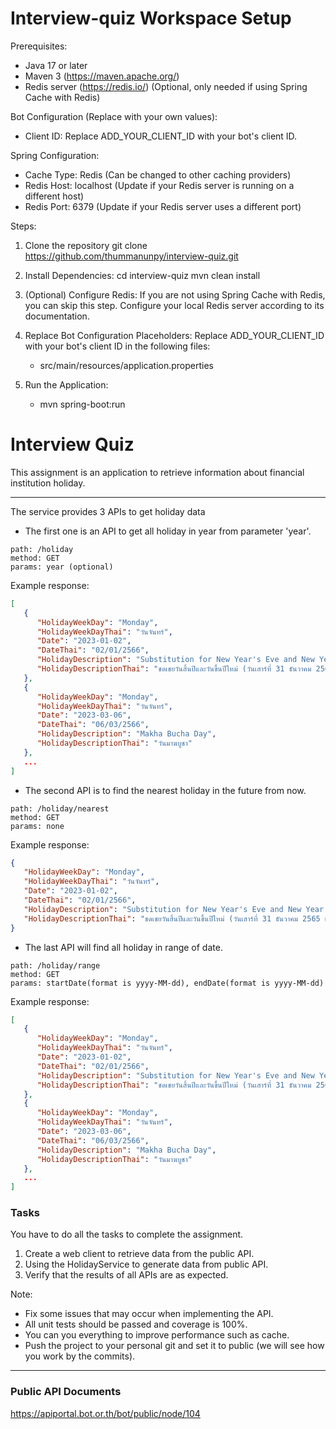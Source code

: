 # Interview-quiz Workspace Setup

Prerequisites:
- Java 17 or later
- Maven 3 (https://maven.apache.org/)
- Redis server (https://redis.io/) (Optional, only needed if using Spring Cache with Redis)

Bot Configuration (Replace with your own values):
- Client ID: Replace ADD_YOUR_CLIENT_ID with your bot's client ID.

Spring Configuration:
- Cache Type: Redis (Can be changed to other caching providers)
- Redis Host: localhost (Update if your Redis server is running on a different host)
- Redis Port: 6379 (Update if your Redis server uses a different port)

Steps:
1. Clone the repository
    git clone https://github.com/thummanunpy/interview-quiz.git

2. Install Dependencies:
   cd interview-quiz
   mvn clean install

4. (Optional) Configure Redis:
   If you are not using Spring Cache with Redis, you can skip this step.
   Configure your local Redis server according to its documentation.

5. Replace Bot Configuration Placeholders:
    Replace ADD_YOUR_CLIENT_ID with your bot's client ID in the following files:
    - src/main/resources/application.properties

6. Run the Application:
   -  mvn spring-boot:run



# Interview Quiz

This assignment is an application to retrieve information about financial institution holiday.

---

The service provides 3 APIs to get holiday data

- The first one is an API to get all holiday in year from parameter 'year'.
```
path: /holiday
method: GET
params: year (optional)
```

Example response:
```json
[
   {
      "HolidayWeekDay": "Monday",
      "HolidayWeekDayThai": "วันจันทร์",
      "Date": "2023-01-02",
      "DateThai": "02/01/2566",
      "HolidayDescription": "Substitution for New Year's Eve and New Year's Day (Saturday 31st  December 2022 and Saturday 1st January 2023)",
      "HolidayDescriptionThai": "ชดเชยวันสิ้นปีและวันขึ้นปีใหม่ (วันเสาร์ที่ 31 ธันวาคม 2565 และวันอาทิตย์ที่ 1 มกราคม 2566)"
   },
   {
      "HolidayWeekDay": "Monday",
      "HolidayWeekDayThai": "วันจันทร์",
      "Date": "2023-03-06",
      "DateThai": "06/03/2566",
      "HolidayDescription": "Makha Bucha Day",
      "HolidayDescriptionThai": "วันมาฆบูชา"
   },
   ...
]
```

- The second API is to find the nearest holiday in the future from now.
```
path: /holiday/nearest
method: GET
params: none
```

Example response:
```json
{
   "HolidayWeekDay": "Monday",
   "HolidayWeekDayThai": "วันจันทร์",
   "Date": "2023-01-02",
   "DateThai": "02/01/2566",
   "HolidayDescription": "Substitution for New Year's Eve and New Year's Day (Saturday 31st  December 2022 and Saturday 1st January 2023)",
   "HolidayDescriptionThai": "ชดเชยวันสิ้นปีและวันขึ้นปีใหม่ (วันเสาร์ที่ 31 ธันวาคม 2565 และวันอาทิตย์ที่ 1 มกราคม 2566)"
}
```

- The last API will find all holiday in range of date.
```
path: /holiday/range
method: GET
params: startDate(format is yyyy-MM-dd), endDate(format is yyyy-MM-dd)
```

Example response:
```json
[
   {
      "HolidayWeekDay": "Monday",
      "HolidayWeekDayThai": "วันจันทร์",
      "Date": "2023-01-02",
      "DateThai": "02/01/2566",
      "HolidayDescription": "Substitution for New Year's Eve and New Year's Day (Saturday 31st  December 2022 and Saturday 1st January 2023)",
      "HolidayDescriptionThai": "ชดเชยวันสิ้นปีและวันขึ้นปีใหม่ (วันเสาร์ที่ 31 ธันวาคม 2565 และวันอาทิตย์ที่ 1 มกราคม 2566)"
   },
   {
      "HolidayWeekDay": "Monday",
      "HolidayWeekDayThai": "วันจันทร์",
      "Date": "2023-03-06",
      "DateThai": "06/03/2566",
      "HolidayDescription": "Makha Bucha Day",
      "HolidayDescriptionThai": "วันมาฆบูชา"
   },
   ...
]
```

### Tasks

You have to do all the tasks to complete the assignment.

1. Create a web client to retrieve data from the public API.
2. Using the HolidayService to generate data from public API.
3. Verify that the results of all APIs are as expected.

Note:
- Fix some issues that may occur when implementing the API.
- All unit tests should be passed and coverage is 100%.
- You can you everything to improve performance such as cache.
- Push the project to your personal git and set it to public (we will see how you work by the commits).

---

### Public API Documents

https://apiportal.bot.or.th/bot/public/node/104
